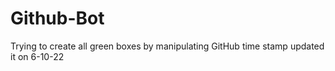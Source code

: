 # Github-Bot
Trying to create all green boxes by manipulating GitHub time stamp
updated it on 6-10-22
